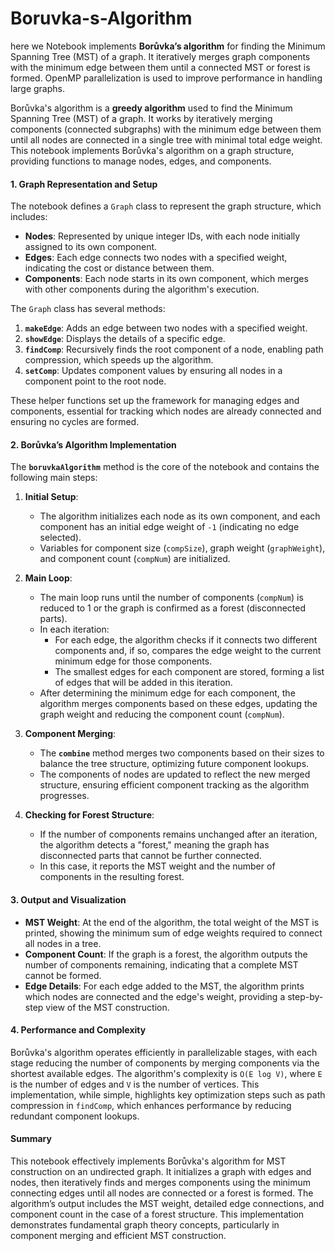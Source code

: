 # Boruvka-s-Algorithm
here we Notebook implements **Borůvka’s algorithm** for finding the Minimum Spanning Tree (MST) of a graph. It iteratively merges graph components with the minimum edge between them until a connected MST or forest is formed. OpenMP parallelization is used to improve performance in handling large graphs.



Borůvka's algorithm is a **greedy algorithm** used to find the Minimum Spanning Tree (MST) of a graph. It works by iteratively merging components (connected subgraphs) with the minimum edge between them until all nodes are connected in a single tree with minimal total edge weight. This notebook implements Borůvka's algorithm on a graph structure, providing functions to manage nodes, edges, and components.

#### 1. Graph Representation and Setup

The notebook defines a `Graph` class to represent the graph structure, which includes:

- **Nodes**: Represented by unique integer IDs, with each node initially assigned to its own component.
- **Edges**: Each edge connects two nodes with a specified weight, indicating the cost or distance between them.
- **Components**: Each node starts in its own component, which merges with other components during the algorithm's execution.

The `Graph` class has several methods:

1. **`makeEdge`**: Adds an edge between two nodes with a specified weight.
2. **`showEdge`**: Displays the details of a specific edge.
3. **`findComp`**: Recursively finds the root component of a node, enabling path compression, which speeds up the algorithm.
4. **`setComp`**: Updates component values by ensuring all nodes in a component point to the root node.

These helper functions set up the framework for managing edges and components, essential for tracking which nodes are already connected and ensuring no cycles are formed.

#### 2. Borůvka’s Algorithm Implementation

The **`boruvkaAlgorithm`** method is the core of the notebook and contains the following main steps:

1. **Initial Setup**:
   - The algorithm initializes each node as its own component, and each component has an initial edge weight of `-1` (indicating no edge selected).
   - Variables for component size (`compSize`), graph weight (`graphWeight`), and component count (`compNum`) are initialized.

2. **Main Loop**:
   - The main loop runs until the number of components (`compNum`) is reduced to 1 or the graph is confirmed as a forest (disconnected parts).
   - In each iteration:
     - For each edge, the algorithm checks if it connects two different components and, if so, compares the edge weight to the current minimum edge for those components.
     - The smallest edges for each component are stored, forming a list of edges that will be added in this iteration.
   - After determining the minimum edge for each component, the algorithm merges components based on these edges, updating the graph weight and reducing the component count (`compNum`).

3. **Component Merging**:
   - The **`combine`** method merges two components based on their sizes to balance the tree structure, optimizing future component lookups.
   - The components of nodes are updated to reflect the new merged structure, ensuring efficient component tracking as the algorithm progresses.

4. **Checking for Forest Structure**:
   - If the number of components remains unchanged after an iteration, the algorithm detects a "forest," meaning the graph has disconnected parts that cannot be further connected.
   - In this case, it reports the MST weight and the number of components in the resulting forest.

#### 3. Output and Visualization

- **MST Weight**: At the end of the algorithm, the total weight of the MST is printed, showing the minimum sum of edge weights required to connect all nodes in a tree.
- **Component Count**: If the graph is a forest, the algorithm outputs the number of components remaining, indicating that a complete MST cannot be formed.
- **Edge Details**: For each edge added to the MST, the algorithm prints which nodes are connected and the edge's weight, providing a step-by-step view of the MST construction.

#### 4. Performance and Complexity

Borůvka's algorithm operates efficiently in parallelizable stages, with each stage reducing the number of components by merging components via the shortest available edges. The algorithm's complexity is `O(E log V)`, where `E` is the number of edges and `V` is the number of vertices. This implementation, while simple, highlights key optimization steps such as path compression in `findComp`, which enhances performance by reducing redundant component lookups.

#### Summary

This notebook effectively implements Borůvka's algorithm for MST construction on an undirected graph. It initializes a graph with edges and nodes, then iteratively finds and merges components using the minimum connecting edges until all nodes are connected or a forest is formed. The algorithm’s output includes the MST weight, detailed edge connections, and component count in the case of a forest structure. This implementation demonstrates fundamental graph theory concepts, particularly in component merging and efficient MST construction.












